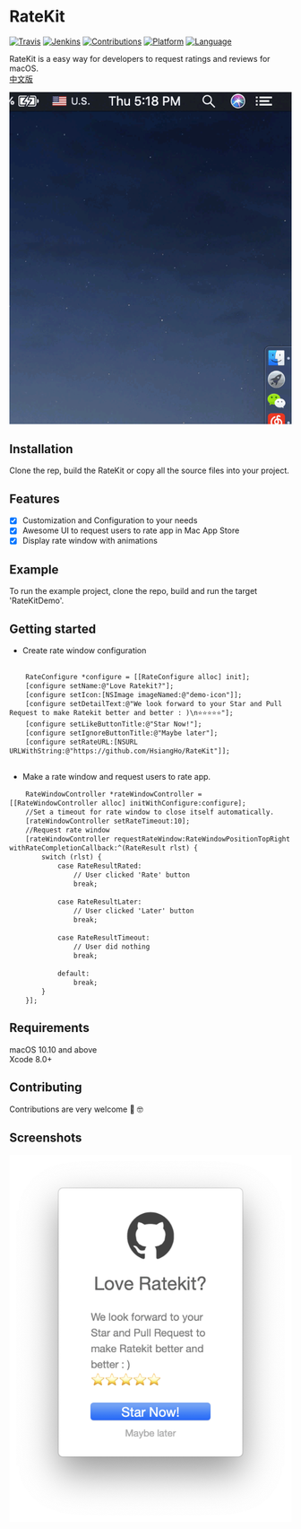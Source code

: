 # RateKit
[![Travis](https://img.shields.io/badge/build-passing-brightgreen.svg)](https://github.com/HsiangHo/RateKit)
[![Jenkins](https://img.shields.io/badge/license-GPL3-red.svg)](https://github.com/HsiangHo/RateKit/blob/master/LICENSE)
[![Contributions](https://img.shields.io/badge/contributions-welcome-brightgreen.svg?style=flat)](https://github.com/HsiangHo/RateKit/issues)
[![Platform](https://img.shields.io/badge/platform-macOS-yellow.svg)]()
[![Language](https://img.shields.io/badge/Language-Objective--C%20%7C%20Swift-yellowgreen.svg)]()  

RateKit is a easy way for developers to request ratings and reviews for macOS.  
[中文版](https://github.com/HsiangHo/RateKit/blob/master/README_zh.md)  

![](https://github.com/HsiangHo/RateKit/blob/master/doc/gif.gif?raw=true "Optional Title")

## Installation
Clone the rep, build the RateKit or copy all the source files into your project.
  
## Features
- [x] Customization and Configuration to your needs
- [x] Awesome UI to request users to rate app in Mac App Store
- [x] Display rate window with animations

## Example

To run the example project, clone the repo, build and run the target 'RateKitDemo'.

## Getting started  
- Create rate window configuration
```

    RateConfigure *configure = [[RateConfigure alloc] init];
    [configure setName:@"Love Ratekit?"];
    [configure setIcon:[NSImage imageNamed:@"demo-icon"]];
    [configure setDetailText:@"We look forward to your Star and Pull Request to make Ratekit better and better : )\n⭐️⭐️⭐️⭐️⭐️"];
    [configure setLikeButtonTitle:@"Star Now!"];
    [configure setIgnoreButtonTitle:@"Maybe later"];
    [configure setRateURL:[NSURL URLWithString:@"https://github.com/HsiangHo/RateKit"]];
    
```

- Make a rate window and request users to rate app.
```
    RateWindowController *rateWindowController = [[RateWindowController alloc] initWithConfigure:configure];
    //Set a timeout for rate window to close itself automatically.
    [rateWindowController setRateTimeout:10];
    //Request rate window
    [rateWindowController requestRateWindow:RateWindowPositionTopRight withRateCompletionCallback:^(RateResult rlst) {
        switch (rlst) {
            case RateResultRated:
                // User clicked 'Rate' button
                break;
                
            case RateResultLater:
                // User clicked 'Later' button
                break;
                
            case RateResultTimeout:
                // User did nothing
                break;
                
            default:
                break;
        }
    }];
```

## Requirements
macOS 10.10 and above  
Xcode 8.0+

## Contributing
Contributions are very welcome 🙌 🤓

## Screenshots

![](https://github.com/HsiangHo/RateKit/blob/master/doc/RateKit.png?raw=true "Optional Title")

